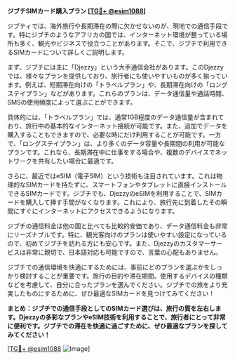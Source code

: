 **ジブチSIMカード購入プラン [[TG💪+ @esim1088](https://t.me/s/esim1088)]**

ジブティでは、海外旅行や長期滞在の際に欠かせないのが、現地での通信手段です。特にジブチのようなアフリカの国では、インターネット環境が整っている場所も多く、観光やビジネスで役立つことがあります。そこで、ジブチで利用できるSIMカードについて詳しくご説明します。

まず、ジブチには主に「Djezzy」という大手通信会社があります。このDjezzyでは、様々なプランを提供しており、旅行者にも使いやすいものが多く揃っています。例えば、短期滞在向けの「トラベルプラン」や、長期滞在向けの「ロングステイプラン」などがあります。これらのプランは、データ通信量や通話時間、SMSの使用頻度によって選ぶことができます。

具体的には、「トラベルプラン」では、通常1GB程度のデータ通信量が含まれており、旅行中の基本的なインターネット接続が可能です。また、追加でデータを購入することもできますので、必要な時にだけ利用することが可能です。一方で、「ロングステイプラン」は、より多くのデータ容量や長期間の利用が可能なプランです。これなら、長期滞在中に仕事をする場合や、複数のデバイスでネットワークを共有したい場合に最適です。

さらに、最近ではeSIM（電子SIM）という技術も注目されています。これは物理的なSIMカードを持たずに、スマートフォンやタブレットに直接インストールできるSIMカードです。ジブチでも、DjezzyのeSIMを利用することで、SIMカードを購入して挿す手間がなくなります。これにより、旅行先に到着したその瞬間にすぐにインターネットにアクセスできるようになります。

ジブチの通信料金は他の国と比べても比較的安価であり、データ通信料金も非常にリーズナブルです。特に、観光客向けのプランは使いやすい設定になっているので、初めてジブチを訪れる方にも安心です。また、Djezzyのカスタマーサービスは非常に親切で、日本語対応も可能ですので、言葉の心配もありません。

ジブチでの通信環境を快適にするためには、事前にどのプランを選ぶかをしっかり検討することが重要です。旅行の目的や滞在期間、使用するデバイスの種類などを考慮して、自分に合ったプランを選んでください。ジブチでの旅をより充実したものにするために、ぜひ最適なSIMカードを見つけてみてください！

**まとめ：ジブチでの通信手段としてのSIMカード選びは、旅行の質を左右します。Djezzyの多彩なプランやeSIM技術を利用することで、旅行者にとって非常に便利です。ジブチでの滞在を快適に過ごすために、ぜひ最適なプランを探してみてください！**

[[TG💪+ @esim1088](https://t.me/s/esim1088) ![Image](https://i.postimg.cc/Y0z9fWf4/image.png)]